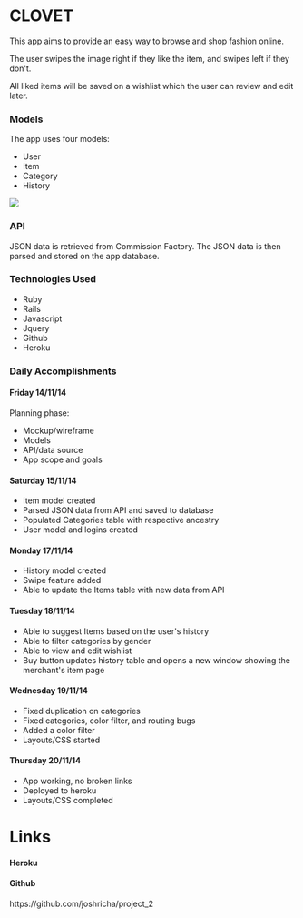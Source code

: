 <h1>CLOVET</h1>
<p>This app aims to provide an easy way to browse and shop fashion online.</p>
<p>The user swipes the image right if they like the item, and swipes left if they don't.</p>
<p>All liked items will be saved on a wishlist which the user can review and edit later.</p>


<h3>Models</h3>
<p>The app uses four models:</p>
<ul>
	<li>User</li>
	<li>Item</li>
	<li>Category</li>
	<li>History</li>
</ul>

<img src="/clovet-models.jpg">

<h3>API</h3>
<p>JSON data is retrieved from Commission Factory. The JSON data is then parsed and stored on the app database.</p>

<h3>Technologies Used</h3>
<ul>
	<li>Ruby</li>
	<li>Rails</li>
	<li>Javascript</li>
	<li>Jquery</li>
	<li>Github</li>
	<li>Heroku</li>
</ul>

<h3>Daily Accomplishments</h3>

<h4>Friday 14/11/14</h4>
<p>Planning phase:</p>
<ul>
	<li>Mockup/wireframe</li>
	<li>Models</li>
	<li>API/data source</li>
	<li>App scope and goals</li>
</ul>


<h4>Saturday 15/11/14</h4>
<ul>
	<li>Item model created</li>
	<li>Parsed JSON data from API and saved to database</li>
	<li>Populated Categories table with respective ancestry</li>
	<li>User model and logins created</li>
</ul>

<h4>Monday 17/11/14</h4>
<ul>
	<li>History model created</li>
	<li>Swipe feature added</li>
	<li>Able to update the Items table with new data from API</li>
</ul>

<h4>Tuesday 18/11/14</h4>
<ul>
	<li>Able to suggest Items based on the user's history</li>
	<li>Able to filter categories by gender</li>
	<li>Able to view and edit wishlist</li>
	<li>Buy button updates history table and opens a new window showing the merchant's item page</li>
</ul>

<h4>Wednesday 19/11/14</h4>
<ul>
	<li>Fixed duplication on categories</li>
	<li>Fixed categories, color filter, and routing bugs</li>
	<li>Added a color filter</li>
	<li>Layouts/CSS started</li>
</ul>

<h4>Thursday 20/11/14</h4>
<ul>
	<li>App working, no broken links</li>
	<li>Deployed to heroku</li>
	<li>Layouts/CSS completed</li>
</ul>


<h1>Links</h1>
<h4>Heroku</h4>
<h4>Github</h4>
<p>https://github.com/joshricha/project_2</p>